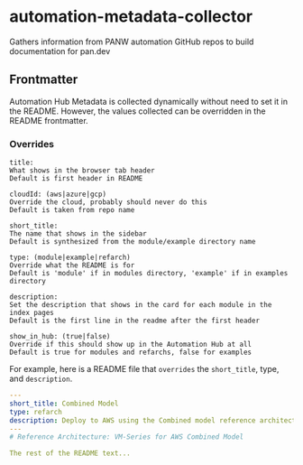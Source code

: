 # automation-metadata-collector
Gathers information from PANW automation GitHub repos to build documentation for pan.dev

## Frontmatter

Automation Hub Metadata is collected dynamically without need to set it in the
README. However, the values collected can be overridden in the README
frontmatter.

### Overrides
```
title:
What shows in the browser tab header
Default is first header in README

cloudId: (aws|azure|gcp)
Override the cloud, probably should never do this
Default is taken from repo name

short_title:
The name that shows in the sidebar
Default is synthesized from the module/example directory name

type: (module|example|refarch)
Override what the README is for
Default is 'module' if in modules directory, 'example' if in examples directory

description:
Set the description that shows in the card for each module in the index pages
Default is the first line in the readme after the first header

show_in_hub: (true|false)
Override if this should show up in the Automation Hub at all
Default is true for modules and refarchs, false for examples
```

For example, here is a README file that `overrides` the `short_title`, type, and
`description`.

```yaml
---
short_title: Combined Model
type: refarch
description: Deploy to AWS using the Combined model reference architecture
---
# Reference Architecture: VM-Series for AWS Combined Model

The rest of the README text...
```